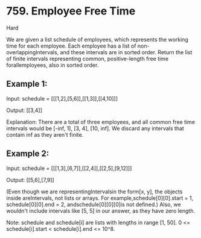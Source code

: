 # 759. Employee Free Time
Hard

We are given a list schedule of employees, which represents the working time for each employee.
Each employee has a list of non-overlappingIntervals, and these intervals are in sorted order.
Return the list of finite intervals representing common, positive-length free time forallemployees, also in sorted order.

## Example 1:
Input:
 schedule = [[[1,2],[5,6]],[[1,3]],[[4,10]]]
 
Output:
 [[3,4]]
 
Explanation:
There are a total of three employees, and all common
free time intervals would be [-inf, 1], [3, 4], [10, inf].
We discard any intervals that contain inf as they aren't finite.

## Example 2:
Input:
 schedule = [[[1,3],[6,7]],[[2,4]],[[2,5],[9,12]]]
 
Output:
 [[5,6],[7,9]]
 
(Even though we are representingIntervalsin the form[x, y], the objects inside areIntervals, not lists or arrays. For example,schedule[0][0].start = 1, schedule[0][0].end = 2, andschedule[0][0][0]is not defined.)
Also, we wouldn't include intervals like [5, 5] in our answer, as they have zero length.

Note:
schedule and schedule[i] are lists with lengths in range [1, 50].
0 <= schedule[i].start < schedule[i].end <= 10^8.

